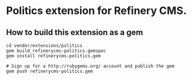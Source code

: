 # Politics extension for Refinery CMS.

## How to build this extension as a gem

    cd vendor/extensions/politics
    gem build refinerycms-politics.gemspec
    gem install refinerycms-politics.gem

    # Sign up for a http://rubygems.org/ account and publish the gem
    gem push refinerycms-politics.gem